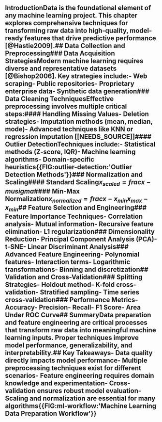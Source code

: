 ## IntroductionData is the foundational element of any machine learning project. This chapter explores comprehensive techniques for transforming raw data into high-quality, model-ready features that drive predictive performance [@Hastie2009].## Data Collection and Preprocessing### Data Acquisition StrategiesModern machine learning requires diverse and representative datasets [@Bishop2006]. Key strategies include:- Web scraping- Public repositories- Proprietary enterprise data- Synthetic data generation### Data Cleaning TechniquesEffective preprocessing involves multiple critical steps:#### Handling Missing Values- Deletion strategies- Imputation methods (mean, median, mode)- Advanced techniques like KNN or regression imputation [[NEEDS_SOURCE]]#### Outlier DetectionTechniques include:- Statistical methods (Z-score, IQR)- Machine learning algorithms- Domain-specific heuristics{{FIG:outlier-detection:'Outlier Detection Methods'}}### Normalization and Scaling#### Standard Scaling$x_{scaled} = frac{x - mu}{sigma}$#### Min-Max Normalization$x_{normalized} = frac{x - x_{min}}{x_{max} - x_{min}}$## Feature Selection and Engineering### Feature Importance Techniques- Correlation analysis- Mutual information- Recursive feature elimination- L1 regularization### Dimensionality Reduction- Principal Component Analysis (PCA)- t-SNE- Linear Discriminant Analysis### Advanced Feature Engineering- Polynomial features- Interaction terms- Logarithmic transformations- Binning and discretization## Validation and Cross-Validation### Splitting Strategies- Holdout method- K-fold cross-validation- Stratified sampling- Time series cross-validation### Performance Metrics- Accuracy- Precision- Recall- F1 Score- Area Under ROC Curve## SummaryData preparation and feature engineering are critical processes that transform raw data into meaningful machine learning inputs. Proper techniques improve model performance, generalizability, and interpretability.## Key Takeaways- Data quality directly impacts model performance- Multiple preprocessing techniques exist for different scenarios- Feature engineering requires domain knowledge and experimentation- Cross-validation ensures robust model evaluation- Scaling and normalization are essential for many algorithms{{FIG:ml-workflow:'Machine Learning Data Preparation Workflow'}}